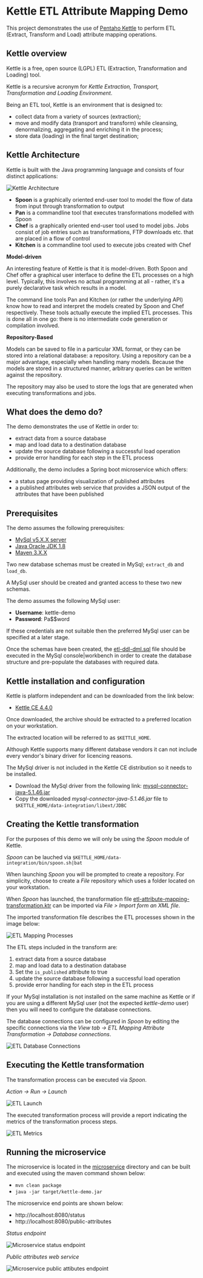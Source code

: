 # Kettle ETL Attribute Mapping Demo

This project demonstrates the use of [Pentaho Kettle](https://community.hds.com/docs/DOC-1009855) to perform ETL (Extract, Transform and Load) attribute mapping operations.

## Kettle overview

Kettle is a free, open source (LGPL) ETL (Extraction, Transformation and Loading) tool. 

Kettle is a recursive acronym for *Kettle Extraction, Transport, Transformation and Loading Environment*.

Being an ETL tool, Kettle is an environment that is designed to:

* collect data from a variety of sources (extraction);
* move and modify data (transport and transform) while cleansing, denormalizing, aggregating and enriching it in the process;
* store data (loading) in the final target destination;

## Kettle Architecture

Kettle is built with the Java programming language and consists of four distinct applications:

![Kettle Architecture](/docs/images/kettle-ecosystem.png)

* **Spoon** is a graphically oriented end-user tool to model the flow of data from input through transformation to output
* **Pan** is a commandline tool that executes transformations modelled with Spoon
* **Chef** is a graphically oriented end-user tool used to model jobs. Jobs consist of job entries such as transformations, FTP downloads etc. that are placed in a flow of control
* **Kitchen** is a commandline tool used to execute jobs created with Chef

**Model-driven**

An interesting feature of Kettle is that it is model-driven. Both Spoon and Chef offer a graphical user interface to define the ETL processes on a high level. Typically, this involves no actual programming at all - rather, it's a purely declarative task which results in a model.

The command line tools Pan and Kitchen (or rather the underlying API) know how to read and interpret the models created by Spoon and Chef respectively. These tools actually execute the implied ETL processes. This is done all in one go: there is no intermediate code generation or compilation involved.

**Repository-Based**

Models can be saved to file in a particular XML format, or they can be stored into a relational database: a repository. Using a repository can be a major advantage, especially when handling many models. Because the models are stored in a structured manner, arbitrary queries can be written against the repository. 

The repository may also be used to store the logs that are generated when executing transformations and jobs.

## What does the demo do?

The demo demonstrates the use of Kettle in order to:

* extract data from a source database
* map and load data to a destination database
* update the source database following a successful load operation
* provide error handling for each step in the ETL process

Additionally, the demo includes a Spring boot microservice which offers:

* a status page providing visualization of published attributes
* a published attributes web service that provides a JSON output of the attributes that have been published

## Prerequisites

The demo assumes the following prerequisites:

* [MySql v5.X.X server](https://downloads.mysql.com/archives/community/)
* [Java  Oracle JDK 1.8](http://www.oracle.com/technetwork/java/javase/downloads/index.html)
* [Maven 3.X.X](https://maven.apache.org/download.cgi)

Two new database schemas must be created in MySql; `extract_db` and `load_db`.

A MySql user should be created and granted access to these two new schemas.

The demo assumes the following MySql user:

* **Username**: kettle-demo
* **Password**: Pa$$word

If these credentials are not suitable then the preferred MySql user can be specified at a later stage.

Once the schemas have been created, the [etl-ddl-dml.sql](/resources/sql/etl-ddl-dml.sql) file should be executed in the MySql console|workbench in order to create the database structure and pre-populate the databases with required data.

## Kettle installation and configuration

Kettle is platform independent and can be downloaded from the link below:

* [Kettle CE 4.4.0](https://sourceforge.net/projects/pentaho/files/Data%20Integration/4.4.0-stable/pdi-ce-4.4.0-stable.zip/download)

Once downloaded, the archive should be extracted to a preferred location on your workstation.

The extracted location will be referred to as `$KETTLE_HOME`.

Although Kettle supports many different database vendors it can not include every vendor's binary driver for licencing reasons.

The MySql driver is not included in the Kettle CE distribution so it needs to be installed.

* Download the MySql driver from the following link: [mysql-connector-java-5.1.46.jar](http://central.maven.org/maven2/mysql/mysql-connector-java/5.1.46/mysql-connector-java-5.1.46.jar)
* Copy the downloaded *mysql-connector-java-5.1.46.jar* file to `$KETTLE_HOME/data-integration/libext/JDBC`

## Creating the Kettle transformation

For the purposes of this demo we will only be using the *Spoon* module of Kettle.

*Spoon* can be lauched via `$KETTLE_HOME/data-integration/bin/spoon.sh|bat`

When launching *Spoon* you will be prompted to create a repository. For simplicity, choose to create a *File* repository which uses a folder located on your workstation.

When *Spoon* has launched, the transformation file [etl-attribute-mapping-transformation.ktr](resources/transformation/etl-attribute-mapping-transformation.ktr)  can be imported via *File > Import form an XML file*.

The imported transformation file describes the ETL processes shown in the image below:

![ETL Mapping Processes](/docs/images/etl-mapping-processes.png)

The ETL steps included in the transform are:

1. extract data from a source database
1. map and load data to a destination database
1. Set the `is_published` attribute to true
1. update the source database following a successful load operation
1. provide error handling for each step in the ETL process

If your MySql installation is not installed on the same machine as Kettle or if you are using a different MySql user (not the expected *kettle-demo* user) then you will need to configure the database connections.

The database connections can be configured in *Spoon* by editing the specific connections via the *View tab -> ETL Mapping Attribute Transformation -> Database connections*.

![ETL Database Connections](/docs/images/etl-view-database-connections.png)

## Executing the Kettle transformation

The transformation process can be executed via *Spoon*.

*Action -> Run -> Launch*

![ETL Launch](/docs/images/etl-action-launch.png)

The executed transformation process will provide a report indicating the metrics of the transformation process steps.

![ETL Metrics](/docs/images/etl-transformation-metrics.png)

## Running the microservice

The microservice is located in the [microservice](microservice) directory and can be built and executed using the maven command shown below:

* `mvn clean package`
* `java -jar target/kettle-demo.jar`

The microservice end points are shown below:

* http://localhost:8080/status
* http://localhost:8080/public-attributes


*Status endpoint*

![Microservice status endpoint](/docs/images/ms-status.png)

*Public attributes web service*

![Microservice public attibutes endpoint](/docs/images/ms-public-attributes.png)














